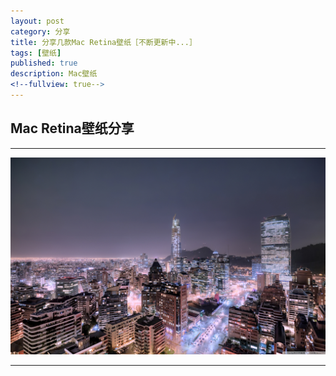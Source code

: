 ```yaml
---
layout: post
category: 分享
title: 分享几款Mac Retina壁纸［不断更新中...］
tags: [壁纸]
published: true
description: Mac壁纸
<!--fullview: true-->
---
```


## Mac Retina壁纸分享

---

![](/upload/bizhi/santiago_chile_hd_las_condes-wallpaper-2880x1800.jpg)

---